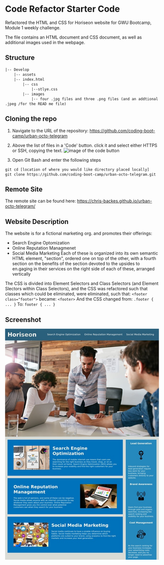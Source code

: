 # Code Refactor Starter Code

Refactored the HTML and CSS for Horiseon website for GWU Bootcamp, Module 1 weekly challenge.

The file contains an HTML document and CSS document, as well as additional images used in the webpage.

## Structure

```
|-- Develop
    |-- assets
    |-- index.html
        |-- css
            |--stlye.css
        |-- images
            |-- four .jpg files and three .png files (and an addtional .jpeg /for the READ me file)
```

## Cloning the repo

1. Navigate to the URL of the repository: https://github.com/coding-boot-camp/urban-octo-telegram

2. Above the list of files in a 'Code' button. click it and select either HTTPS or SSH, copying the text.
   ![image of the code button](https://docs.github.com/assets/images/help/repository/code-button.png)
3. Open Git Bash and enter the following steps

```
git cd [location of where you would like directory placed locally]
git clone https://github.com/coding-boot-camp/urban-octo-telegram.git
```

## Remote Site

The remote site can be found here: https://chris-backes.github.io/urban-octo-telegram/

## Website Description

The website is for a fictional marketing org. and promotes their offerings:

- Search Engine Optomization
- Online Reputation Managmenet
- Social Media Marketing
  Each of these is organized into its own semantic HTML element, "section", ordered one on top of the other, with a fourth section on the benefits of the section devoted to the upsides to en.gaging in their services on the right side of each of these, arranged vertically

The CSS is divided into Element Selectors and Class Selectors (and Element Slectors within Class Selectors), and the CSS was refactored such that classes which could be eliminated, were eliminated, such that:
`<footer class="footer">`
became:
`<footer>`
And the CSS changed from:
`.footer { ... }`
To:
`footer { ... }`

## Screenshot

![Horiseon Screenshot](./assets/images/website.jpeg)
